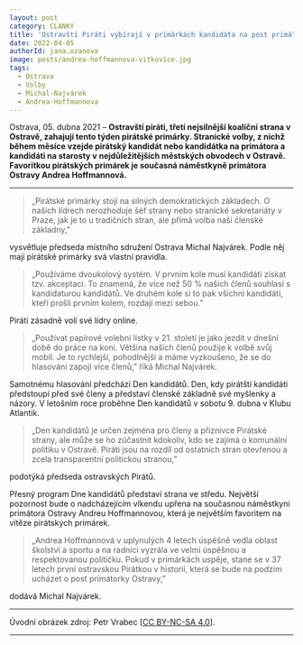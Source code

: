 ```yaml
---
layout: post
category: CLANKY
title: 'Ostravští Piráti vybírají v primárkách kandidáta na post primátora, favoritkou je Andrea Hoffmannová'			
date: 2022-04-05
authorId: jana.ozanova
image: posts/andrea-hoffmannova-vitkovice.jpg
tags:					
  - Ostrava			
  - Volby		
  - Michal-Najvárek			
  - Andrea-Hoffmannova		
---
```


Ostrava, 05. dubna 2021 – **Ostravští piráti, třetí nejsilnější koaliční strana v Ostravě, zahajují tento týden pirátské primárky. Stranické volby, z nichž během měsíce vzejde pirátský kandidát nebo kandidátka na primátora a kandidáti na starosty v nejdůležitějších městských obvodech v Ostravě. Favoritkou pirátských primárek je současná náměstkyně primátora Ostravy Andrea Hoffmannová.**

<hr />

>„Pirátské primárky stojí na silných demokratických základech. O našich lídrech nerozhoduje šéf strany nebo stranické sekretariáty v Praze, jak je to u tradičních stran, ale přímá volba naší členské základny,”

vysvětluje předseda místního sdružení Ostrava Michal Najvárek.
Podle něj mají pirátské primárky svá vlastní pravidla.

>„Používáme dvoukolový systém. V prvním kole musí kandidáti získat tzv. akceptaci. To znamená, že více než 50 % našich členů souhlasí s kandidaturou kandidátů. Ve druhém kole si to pak všichni kandidáti, kteří prošli prvním kolem, rozdají mezi sebou.”

Piráti zásadně volí své lídry online.

>„Používat papírové volební lístky v 21. století je jako jezdit v dnešní době do práce na koni. Většina našich členů použije k volbě svůj mobil. Je to rychlejší, pohodlnější a máme vyzkoušeno, že se do hlasování zapojí více členů,” říká Michal Najvárek.

Samotnému hlasování předchází Den kandidátů. Den, kdy pirátští kandidáti předstoupí před své členy a představí členské základně své myšlenky a názory. V letošním roce proběhne Den kandidátů v sobotu 9. dubna v Klubu Atlantik.

>„Den kandidátů je určen zejména pro členy a příznivce Pirátské strany, ale může se ho zúčastnit kdokoliv, kdo se zajímá o komunální politiku v Ostravě. Piráti jsou na rozdíl od ostatních stran otevřenou a zcela transparentní politickou stranou,”

podotýká předseda ostravských Pirátů.

Přesný program Dne kandidátů představí strana ve středu. Největší pozornost bude o nadcházejícím víkendu upřena na současnou náměstkyni primátora Ostravy Andreu Hoffmannovou, která je největším favoritem na vítěze pirátských primárek.

>„Andrea Hoffmannová v uplynulých 4 letech úspěšně vedla oblast školství a sportu a na radnici vyzrála ve velmi úspěšnou a respektovanou političku. Pokud v primárkách uspěje, stane se v 37 letech první ostravskou Pirátkou v historii, která se bude na podzim ucházet o post primátorky Ostravy,”

dodává Michal Najvárek.

---

Úvodní obrázek zdroj: Petr Vrabec \[[CC BY-NC-SA 4.0](https://creativecommons.org/licenses/by-nc-sa/4.0/deed.cs)\].


- - -
